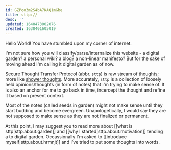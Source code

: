 ```yaml
---
id: GZPqo3m2S4bA7KAQ1mGbe
title: sttp://
desc: ''
updated: 1640473002076
created: 1638401605019
---
```


Hello World! You have stumbled upon my corner of internet.

I'm not sure how you will classify/parse/internalize this website - a digital garden? a personal wiki? a blog? a non-linear manifesto? But for the sake of moving ahead I'm calling it digital garden as of now.

Secure Thought Transfer Protocol (abbr. `sttp`) is raw stream of thoughts; more like [shower thoughts](https://www.reddit.com/r/Showerthoughts/). More accurately, `sttp` is a collection of loosely held opinions/thoughts (in form of notes) that I'm trying to make sense of. It is also an anchor for me to go back in time, incercept the thought and refine it based on present context.

Most of the notes (called seeds in garden) might not make sense until they start budding and become evergreen. Unapologetically, I would say they are not supposed to make sense as they are not finalized or permanent.

At this point, I may suggest you to read more about [[what is sttp|sttp.about.garden]] and [[why I started|sttp.about.motivation]] tending a to digital garden. Occassionally I'm asked to [[introduce myself|sttp.about.hrmnjt]] and I've tried to put some thoughts into words. 
